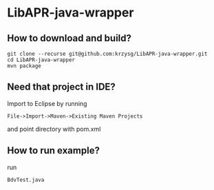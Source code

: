 # LibAPR-java-wrapper


## How to download and build?

```
git clone --recurse git@github.com:krzysg/LibAPR-java-wrapper.git
cd LibAPR-java-wrapper
mvn package
```

## Need that project in IDE?
Import to Eclipse by running
```
File->Import->Maven->Existing Maven Projects
```
and point directory with pom.xml


## How to run example?
run

```
BdvTest.java
```
